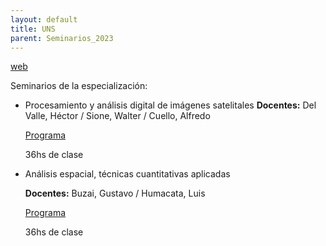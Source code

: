 ```yaml
---
layout: default
title: UNS
parent: Seminarios_2023
--- 
```


[web](http://www.espteledeteccionysig.unlu.edu.ar/?q=node/3)

Seminarios de la especialización: 

- Procesamiento y análisis digital de imágenes satelitales
	**Docentes:** Del Valle, Héctor / Sione, Walter / Cuello, Alfredo
	
	[Programa](http://www.espteledeteccionysig.unlu.edu.ar/sites/www.espteledeteccionysig.unlu.edu.ar/files/site/PROGRAMA%20DIGITAL%202010.pdf) 
	
	36hs de clase

- Análisis espacial, técnicas cuantitativas aplicadas

	**Docentes:** Buzai, Gustavo / Humacata, Luis
	
	[Programa](http://www.espteledeteccionysig.unlu.edu.ar/sites/www.espteledeteccionysig.unlu.edu.ar/files/site/ANALISIS%20ESPACIAL%202017-2018.pdf)
	
	36hs de clase
